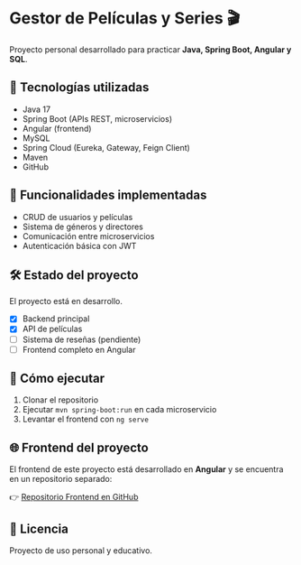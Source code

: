 # Gestor de Películas y Series 🎬

Proyecto personal desarrollado para practicar **Java, Spring Boot, Angular y SQL**.

## 🚀 Tecnologías utilizadas
- Java 17
- Spring Boot (APIs REST, microservicios)
- Angular (frontend)
- MySQL
- Spring Cloud (Eureka, Gateway, Feign Client)
- Maven
- GitHub

## 📌 Funcionalidades implementadas
- CRUD de usuarios y películas
- Sistema de géneros y directores
- Comunicación entre microservicios
- Autenticación básica con JWT

## 🛠️ Estado del proyecto
El proyecto está en desarrollo.  
- [x] Backend principal  
- [x] API de películas  
- [ ] Sistema de reseñas (pendiente)  
- [ ] Frontend completo en Angular  

## 📂 Cómo ejecutar
1. Clonar el repositorio  
2. Ejecutar `mvn spring-boot:run` en cada microservicio  
3. Levantar el frontend con `ng serve`

## 🌐 Frontend del proyecto
El frontend de este proyecto está desarrollado en **Angular** y se encuentra en un repositorio separado:

👉 [Repositorio Frontend en GitHub](https://github.com/albertosanchez56/Gestor_Peliculas-SeriesFrontEnd.git)


## 📄 Licencia
Proyecto de uso personal y educativo.
